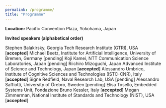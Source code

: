 ```yaml
---
permalink: /programme/
title: "Programme"
---
```


**Location:** Pacific Convention Plaza, Yokohama, Japan

**Invited speakers (alphabetical order)**

Stephen Balakirsky, Georgia Tech Research Institute (GTRI), USA [**accepted**]
Michael Beetz, Institute for Artificial Intelligence, University of Bremen, Germany [pending]
Koji Kamei, NTT Communication Science Laboratories, Japan [pending]
Riichiro Mizoguchi, Japan Advanced Institute of Science and Technology, Japan [**accepted**]
Alessandro Umbrico, Institute of Cognitive Sciences and Technologies (ISTC-CNR), Italy [**accepted**]
Signe Redfield, Naval Research Lab, USA [pending]
Alessandro Saffiotti, University of Örebro, Sweden [pending]
Elisa Tosello, Embedded Systems Unit, Fondazione Bruno Kessler, Italy [**accepted**]
Megan Zimmerman, National Institute of Standards and Technology (NIST), USA [**accepted**]

<!--
**Tentative agenda**

<img title="" alt="" src="./../images/agenda.png">

-->
